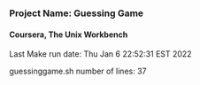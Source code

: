 <h3>Project Name: Guessing Game </h3>
<h4>Coursera, The Unix Workbench</h4>

Last Make run date:
Thu Jan  6 22:52:31 EST 2022

guessinggame.sh number of lines:
37
